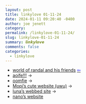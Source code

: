 ```yaml
---
layout: post
title: linkylove 01-11-24
date: 2024-01-11 09:20:40 -0400
author: joe jenett
category: 
permalink: /linkylove-01-11-24/
slug: linkylove-01-11-24
summary: 𝙡𝙞𝙣𝙠𝙮𝙡𝙤𝙫𝙚
comments: false
categories:
  - linkylove
---
```

<ul class="linkylove">
	<li><a href="https://ranfren.neocities.org/">world of randal and his friends</a>  <a title="source" href="https://voyager.neocities.org/"><span style="color:blue;">&#8678;</span></a></li>
	<li><a title="aoife!!!" href="https://enby.space/">aoife!!!</a> <span title="led to site shown below">&#8594;</span></li>
	<li><a title="oomfie" href="https://oomfie.town/">oomfie</a> <span title="led to site shown below">&#8594;</span></li>
	<li><a title="Mopi’s cute website (uwu)" href="https://estrogen.monster/">Mopi’s cute website (uwu)</a> <span title="led to site shown below">&#8594;</span></li>
	<li><a title="luna’s webbed site" href="https://janluna.eu.org/">luna’s webbed site</a> <span title="led to site shown below">&#8594;</span></li>
	<li><a title="nano’s website" href="https://nano.lgbt/">nano’s website </a></li>
</ul>

<a href="https://brid.gy/publish/mastodon"></a>